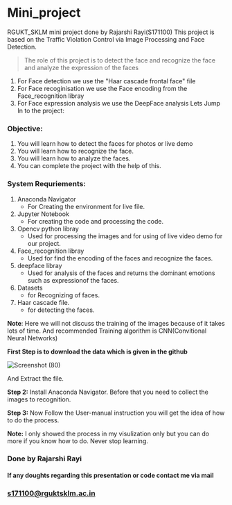 # Mini_project
RGUKT_SKLM mini project done by Rajarshi Rayi(S171100)
This project is based on the Traffic Violation Control via Image Processing and Face Detection.
> The role of this project is to detect the face and recognize the face and analyze the expression of the faces
1. For Face detection we use the "Haar cascade frontal face" file 
2. For Face recoginisation we use the Face encoding from the Face_recognition libray
3. For Face expression analysis we use the DeepFace analysis
Lets Jump In to the project:
### Objective:
1. You will learn how to detect the faces for photos or live demo
2. You will learn how to recognize the face.
3. You will learn how to analyze the faces.
4. You can complete the project with the help of this.

### System Requriements:
1. Anaconda Navigator
   - For Creating the environment for live file.
2. Jupyter Notebook
   - For creating the code and processing the code.
3. Opencv python libray
   - Used for processing the images and for using of live video demo for our project.
4. Face_recognition libray
   - Used for find the encoding of the faces and recognize the faces.
5. deepface libray 
   - Used for analysis of the faces and returns the dominant emotions such as expressionof the faces.
6. Datasets 
   - for Recognizing of faces.
7. Haar cascade file.
   - for detecting the faces.
 
**Note**: Here we will not discuss the training of the images because of it takes lots of time. And recommended Training algorithm is CNN(Convitional Neural Networks)

**First Step is to download the data which is given in the github**

![Screenshot (80)](https://user-images.githubusercontent.com/100516519/191663270-d307a819-b8e0-43ea-94e9-c6fe6ebadfce.png)

And Extract the file.

**Step 2:**
Install Anaconda Navigator. Before that you need to collect the images to recognition.

**Step 3:**
Now Follow the User-manual instruction you will get the idea of how to do the process.

**Note:**
I only showed the process in my visulization only but you can do more if you know how to do. Never stop learning.

### Done by Rajarshi Rayi
                                                                  
#### If any doughts regarding this presentation or code contact me via mail
### s171100@rguktsklm.ac.in
